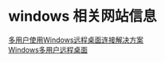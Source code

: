 # windows 相关网站信息

[多用户使用Windows远程桌面连接解决方案](https://blog.xieyc.com/multiuser-windows-remote-desktop/)  
[Windows多用户远程桌面](https://blog.csdn.net/u010804317/article/details/104011926)  